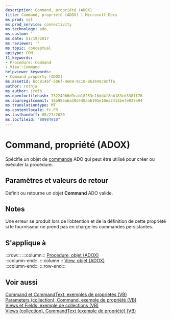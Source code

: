 ```yaml
---
description: Command, propriété (ADOX)
title: Command, propriété (ADOX) | Microsoft Docs
ms.prod: sql
ms.prod_service: connectivity
ms.technology: ado
ms.custom: ''
ms.date: 01/19/2017
ms.reviewer: ''
ms.topic: conceptual
apitype: COM
f1_keywords:
- Procedure::Command
- View::Command
helpviewer_keywords:
- Command property [ADOX]
ms.assetid: bcc9146f-586f-4e69-9c10-863440c9cffa
author: rothja
ms.author: jroth
ms.openlocfilehash: 73224966d9cab18253c18dd4f8bb183cd3381f76
ms.sourcegitcommit: 18a98ea6a30d448aa6195e10ea2413be7e837e94
ms.translationtype: MT
ms.contentlocale: fr-FR
ms.lasthandoff: 08/27/2020
ms.locfileid: "88984910"
---
```

# <a name="command-property-adox"></a>Command, propriété (ADOX)
Spécifie un objet de [commande](../ado-api/command-object-ado.md) ADO qui peut être utilisé pour créer ou exécuter la procédure.  
  
## <a name="settings-and-return-values"></a>Paramètres et valeurs de retour  
 Définit ou retourne un objet **Command** ADO valide.  
  
## <a name="remarks"></a>Notes  
 Une erreur se produit lors de l’obtention et de la définition de cette propriété si le fournisseur ne prend pas en charge les commandes persistantes.  
  
## <a name="applies-to"></a>S'applique à  

:::row:::
    :::column:::
        [Procedure, objet (ADOX)](./procedure-object-adox.md)  
    :::column-end:::
    :::column:::
        [View, objet (ADOX)](./view-object-adox.md)  
    :::column-end:::
:::row-end:::

## <a name="see-also"></a>Voir aussi  
 [Command et CommandText, exemples de propriétés (VB)](./command-and-commandtext-properties-example-vb.md)   
 [Parameters (collection), Command, exemple de propriété (VB)](./parameters-collection-command-property-example-vb.md)   
 [Views et Fields, exemple de collections (VB)](./views-and-fields-collections-example-vb.md)   
 [Views (collection), CommandText (exemple de propriété) (VB)](./views-collection-commandtext-property-example-vb.md)